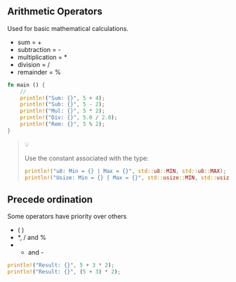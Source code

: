 ## Arithmetic Operators

Used for basic mathematical calculations.

- sum = +
- subtraction = -
- multiplication = *
- division = /
- remainder = %

```rust
fn main () {
    //
    println!("Sum: {}", 5 + 4);
    println!("Sub: {}", 5 - 2);
    println!("Mul: {}", 5 * 2);
    println!("Div: {}", 5.0 / 2.0);
    println!("Rem: {}", 5 % 2);
}
```

>💡
>
> Use the constant associated with the type:
> ```rust
> println!("u8: Min = {} | Max = {}", std::u8::MIN, std::u8::MAX);
> println!("Usize: Min = {} | Max = {}", std::usize::MIN, std::usize::MAX);
> ```

## Precede ordination

Some operators have priority over others

- ( )
- *, / and %
- + and -

```rust
println!("Result: {}", 5 + 3 * 2);
println!("Result: {}", (5 + 3) * 2);
```
